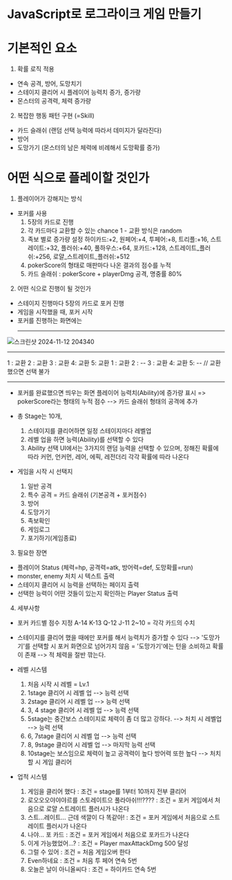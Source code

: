 # JavaScript로 로그라이크 게임 만들기

# 기본적인 요소

1.  확률 로직 적용
- 연속 공격, 방어, 도망치기
- 스테이지 클리어 시 플레이어 능력치 증가, 증가량
- 몬스터의 공격력, 체력 증가량

2. 복잡한 행동 패턴 구현 (=Skill)
- 카드 슬래쉬 (랜덤 선택 능력에 따라서 데미지가 달라진다)
- 방어
- 도망가기 (몬스터의 남은 체력에 비례해서 도망확률 증가)

# 어떤 식으로 플레이할 것인가
1. 플레이어가 강해지는 방식
- 포커를 사용
  1) 5장의 카드로 진행
  2) 각 카드마다 교환할 수 있는 chance 1 - 교환 방식은 random
  3) 족보 별로 증가량 설정
     하이카드:+2, 원페어:+4, 투페어:+8, 트리플:+16, 스트레이트:+32, 플러쉬:+40, 풀하우스:+64,
     포카드:+128, 스트레이트_플러쉬:+256, 로얄_스트레이트_플러쉬:+512
  5) pokerScore의 형태로 매판마다 나온 결과의 점수를 누적
  6) 카드 슬래쉬 : pokerScore + playerDmg 공격, 명중률 80%

2. 어떤 식으로 진행이 될 것인가
- 스테이지 진행마다 5장의 카드로 포커 진행
- 게임을 시작했을 때, 포커 시작
- 포커를 진행하는 화면에는  
  *******************************************************************
![스크린샷 2024-11-12 204340](https://github.com/user-attachments/assets/6f98ce5a-1606-4f90-baf8-417118073eb2)
  *******************************************************************
  1 : 교환 2 : 교환 3 : 교환 4: 교환 5: 교환
  1 : 교환 2 : -- 3 : 교환 4: 교환 5: -- // 교환 했으면 선택 불가
  *******************************************************************
- 포커를 완료했으면 띄우는 화면
   플레이어 능력치(Ability)에 증가량 표시
   => pokerScore라는 형태의 누적 점수 --> 카드 슬래쉬 형태의 공격에 추가

- 총 Stage는 10개,
  1) 스테이지를 클리어하면 일정 스테이지마다 레벨업
  2) 레벨 업을 하면 능력(Ability)를 선택할 수 있다
  3) Ability 선택 UI에서는 3가지의 랜덤 능력을 선택할 수 있으며,
     정해진 확률에 따라 커먼, 언커먼, 레어, 에픽, 레전더리 각각 확률에 따라 나온다

- 게임을 시작 시 선택지
  1. 일반 공격
  2. 특수 공격 = 카드 슬래쉬 (기본공격 + 포커점수)
  3. 방어
  4. 도망가기
  100. 족보확인
  998. 게임로그
  999. 포기하기(게임종료)

3. 필요한 장면
 - 플레이어 Status (체력=hp, 공격력=atk, 방어력=def, 도망확률=run)
 - monster, enemy 처치 시 텍스트 출력
 - 스테이지 클리어 시 능력을 선택하는 페이지 출력
 - 선택한 능력이 어떤 것들이 있는지 확인하는 Player Status 출력

 4. 세부사항
  - 포커 카드별 점수 지정
    A-14 K-13 Q-12 J-11
    2~10 =  각각 카드의 수치
  - 스테이지를 클리어 했을 때에만 포커를 해서 능력치가 증가할 수 있다
   --> '도망가기'를 선택할 시 포커 화면으로 넘어가지 않음 = '도망가기'에는 턴을 소비하고 확률이 존재
   --> 적 체력을 절반 깎는다.
  - 레벨 시스템
    1) 처음 시작 시 레벨 = Lv.1
    2) 1stage 클리어 시 레벨 업 --> 능력 선택
    3) 2stage 클리어 시 레벨 업 --> 능력 선택
    4) 3, 4 stage 클리어 시 레벨 업 --> 능력 선택
    5) 5stage는 중간보스 스테이지로 체력이 좀 더 많고 강하다.
       --> 처치 시 레벨업 --> 능력 선택
    6) 6, 7stage 클리어 시 레벨 업 --> 능력 선택
    7) 8, 9stage 클리어 시 레벨 업 --> 마지막 능력 선택
    8) 10stage는 보스임으로 체력이 높고 공격력이 높다 방어력 또한 높다 --> 처치할 시 게임 클리어

  - 업적 시스템
    1) 게임을 클리어 했다 : 조건 = stage를 1부터 10까지 전부 클리어
    2) 로오오오야야야르를 스토레이트으 풀라아쉬!!!???? : 조건 = 포커 게임에서 처음으로 로얄 스트레이트 플러시가 나온다
    3) 스트...레이트... 근데 색깔이 다 똑같아! : 조건 = 포커 게임에서 처음으로 스트레이트 플러시가 나온다
    4) 나야... 포 카드 : 조건 = 포커 게임에서 처음으로 포카드가 나온다
    5) 이게 가능했었어...? : 조건 = Player maxAttackDmg 500 달성
    6) 그럴 수 있어 : 조건 = 처음 게임오버 한다
    7) Even하네요 : 조건 = 처음 투 페어 연속 5번
    8) 오늘은 날이 아니올씨다 : 조건 = 하이카드 연속 5번


  <!-- - 도망가기 시스템 (구상만 해보는 단계)
    1) 1 stage에서 도망가기를 성공했을 시 심연 stage에 진입
    2) 심연 stage는 stage가 증가할 때마다 더욱 더 강한 Monster 등장
    3) stage 10까지 존재 -->



